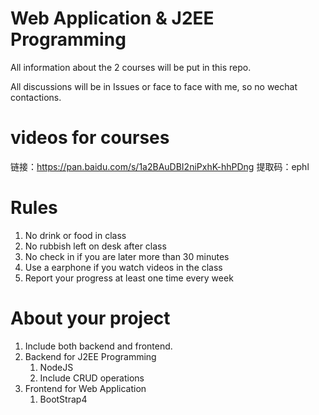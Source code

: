 # Web Application & J2EE Programming

All information about the 2 courses will be put in this repo. 

All discussions will be in Issues or face to face with me, so no wechat contactions.

# videos for courses

链接：https://pan.baidu.com/s/1a2BAuDBI2niPxhK-hhPDng 
提取码：ephl 


# Rules

1. No drink or food in class
2. No rubbish left on desk after class
3. No check in if you are later more than 30 minutes
4. Use a earphone if you watch videos in the class 
5. Report your progress at least one time every week

# About your project

1. Include both backend and frontend. 
2. Backend for J2EE Programming
   1. NodeJS
   2. Include CRUD operations
3. Frontend for Web Application
   1. BootStrap4
  


